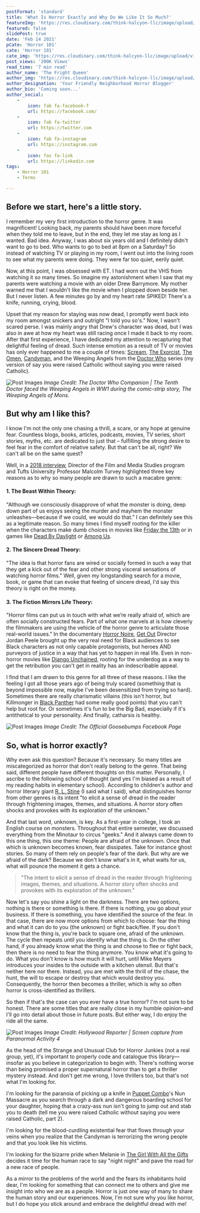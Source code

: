 ```yaml
---
postFormat: 'standard'
title: 'What Is Horror Exactly and Why Do We Like It So Much?'
featureImg: 'https://res.cloudinary.com/think-halcyon-llc/image/upload/v1672982017/The%20Fright%20Queen/Horror%20101/Scream-DBarrymore_bn8j8n.jpg'
featured: false
slidePost: true
date: 'Feb 14 2021'
pCate: 'Horror 101'
cate: 'Horror 101'
cate_img: 'https://res.cloudinary.com/think-halcyon-llc/image/upload/v1672983387/The%20Fright%20Queen/Categories/CreatureFromTheBlackLagoon_csmtpn.jpg'
post_views: '200K Views'
read_time: '7 min read'
author_name: 'The Fright Queen'
author_img: 'https://res.cloudinary.com/think-halcyon-llc/image/upload/w_1000,c_fill,ar_1:1,g_auto,r_max,bo_5px_solid_red,b_rgb:262c35/v1620600903/The%20Fright%20Queen/TFQbanner_mpnkei.png'
author_designation: 'Your Friendly Neighborhood Horror Blogger'
author_bio: 'Coming soon...'
author_social:
    -
        icon: fab fa-facebook-f
        url: https://facebook.com/
    -
        icon: fab fa-twitter
        url: https://twitter.com
    -
        icon: fab fa-instagram
        url: https://instagram.com
    - 
        icon: fas fa-link
        url: https://linkedin.com
tags: 
    - Horror 101
    - Terms

---
```


## Before we start, here's a little story.

I remember my very first introduction to the horror genre.  It was magnificent! Looking back, my parents should have been more forceful when they told me to leave, but in the end, they let me stay as long as I wanted.  Bad idea.  Anyway, I was about six years old and I definitely didn't want to go to bed.  Who wants to go to bed at 8pm on a Saturday?  So instead of watching TV or playing in my room, I went out into the living room to see what my parents were doing.  They were far too quiet, eerily quiet.

Now, at this point, I was obsessed with ET.  I had worn out the VHS from watching it so many times.  So imagine my astonishment when I saw that my parents were watching a movie with an older Drew Barrymore.  My mother warned me that I wouldn't like the movie when I plopped down beside her.  But I never listen.  A few minutes go by and my heart rate SPIKED!  There's a knife, running, crying, blood.  

Upset that my reason for staying was now dead, I promptly went back into my room amongst snickers and outright "I told you so's."  Now, I wasn't scared perse. I was mainly angry that Drew's character was dead, but I was also in awe at how my heart was still racing once I made it back to my room.  After that first experience, I have dedicated my attention to recapturing that delightful feeling of dread.  Such intense emotion as a result of TV or movies has only ever happened to me a couple of times: [Scream](https://www.imdb.com/title/tt0117571/?ref_=ttmi_tt), [The Exorcist](https://www.imdb.com/title/tt0070047/?ref_=nv_sr_srsg_0), [The Omen](https://www.imdb.com/title/tt0075005/?ref_=fn_al_tt_1), [Candyman](https://www.imdb.com/title/tt0103919/?ref_=nv_sr_srsg_3), and the Weeping Angels from the [Doctor Who](https://www.imdb.com/title/tt0436992/?ref_=ttmi_tt) series (my version of say you were raised Catholic without saying you were raised Catholic).

![Post Images](https://res.cloudinary.com/think-halcyon-llc/image/upload/v1672982408/The%20Fright%20Queen/Horror%20101/WeepingAngelComic_k4himw.jpg)
*Image Credit: The Doctor Who Companion | The Tenth Doctor faced the Weeping Angels in WW1 during the comic-strip story, The Weeping Angels of Mons.*

## But why am I like this?  

I know I'm not the only one chasing a thrill, a scare, or any hope at genuine fear. Countless blogs, books, articles, podcasts, movies, TV series, short stories, myths, etc. are dedicated to just that – fulfilling the strong desire to feel fear in the comfort of relative safety.  But that can't be all, right?  We can't all be on the same quest?

Well, in a [2018 interview](https://now.tufts.edu/articles/why-do-we-horror-movies), Director of the Film and Media Studies program and Tufts University Professor Malcolm Turvey highlighted three key reasons as to why so many people are drawn to such a macabre genre:

#### 1. The Beast Within Theory: 
"Although we consciously disapprove of what the monster is doing, deep down part of us enjoys seeing the murder and mayhem the monster unleashes—because if we could, we would do that.” I can definitely see this as a legitimate reason. So many times I find myself rooting for the killer when the characters make dumb choices in movies like [Friday the 13th](https://www.imdb.com/title/tt0080761/?ref_=nv_sr_srsg_3) or in games like [Dead By Daylight](https://store.steampowered.com/app/381210/Dead_by_Daylight/) or [Among Us](https://store.steampowered.com/app/945360/Among_Us/).

#### 2. The Sincere Dread Theory: 
"The idea is that horror fans are wired or socially formed in such a way that they get a kick out of the fear and other strong visceral sensations of watching horror films." Well, given my longstanding search for a movie, book, or game that can evoke that feeling of sincere dread, I'd say this theory is right on the money.

#### 3. The Fiction Mirrors Life Theory: 
"Horror films can put us in touch with what we’re really afraid of, which are often socially constructed fears. Part of what one marvels at is how cleverly the filmmakers are using the vehicle of the horror genre to articulate those real-world issues." In the documentary [Horror Noire](https://www.shudder.com/movies/watch/horror-noire-a-history-of-black-horror/e650978256281a67), [Get Out](https://www.imdb.com/title/tt5052448/?ref_=nv_sr_srsg_0) Director Jordan Peele brought up the very real need for Black audiences to see Black characters as not only capable protagonists, but heroes AND purveyors of justice in a way that has yet to happen in real life. Even in non-horror movies like [Django Unchained](https://www.imdb.com/title/tt1853728/?ref_=nv_sr_srsg_0), rooting for the underdog as a way to get the retribution you can't get in reality has an indescribable appeal.

I find that I am drawn to this genre for all three of these reasons.  I like the feeling I got all those years ago of being truly scared (something that is beyond impossible now, maybe I've been desensitized from trying so hard).  Sometimes there are really charismatic villains (this isn't horror, but Killmonger in [Black Panther](https://www.imdb.com/title/tt1825683/?ref_=fn_al_tt_2) had some really good points) that you can't help but root for.  Or sometimes it's fun to be the Big Bad, especially if it's antithetical to your personality.  And finally, catharsis is healthy.

![Post Images](https://res.cloudinary.com/think-halcyon-llc/image/upload/v1672981953/The%20Fright%20Queen/Horror%20101/Goosebumps-feature-e1588112809156_fb2zmx.jpg)
*Image Credit: The Official Goosebumps Facebook Page*

## So, what is horror exactly?

Why even ask this question?  Because it's necessary.  So many titles are miscategorized as horror that don't really belong to the genre.  That being said, different people have different thoughts on this matter.  Personally, I ascribe to the following school of thought (and yes I'm biased as a result of my reading habits in elementary school).  According to children's author and horror literary giant [R. L. Stine](https://www.masterclass.com/articles/what-is-horror-fiction#what-is-the-horror-genre) (I said what I said), what distinguishes horror from other genres is its intent "to elicit a sense of dread in the reader through frightening images, themes, and situations.  A horror story often shocks and provokes with its exploration of the unknown."

And that last word, unknown, is key.  As a first-year in college, I took an English course on monsters.  Throughout that entire semester, we discussed everything from the Minotaur to circus "geeks."  And it always came down to this one thing, this one theme:  People are afraid of the unknown.  Once that which is unknown becomes known, fear dissipates.  Take for instance ghost stories.  So many of them rely on people's fear of the dark.  But why are we afraid of the dark?  Because we don't know what's in it, what waits for us, what will pounce the moment it gets a chance.

>"The intent to elicit a sense of dread in the reader through frightening images, themes, and situations.  A horror story often shocks and provokes with its exploration of the unknown."

Now let's say you shine a light on the darkness.  There are two options, nothing is there or something is there.  If there is nothing, you go about your business.  If there is something, you have identified the source of the fear.  In that case, there are now more options from which to choose: fear the thing and what it can do to you (the unknown) or fight back/flee.  If you don't know that the thing is, you're back to square one, afraid of the unknown.  The cycle then repeats until you identify what the thing is.  On the other hand, if you already know what the thing is and choose to flee or fight back, then there is no need to fear the thing anymore.  You know what it's going to do.  What you don't know is how much it will hurt, until Mike Meyers introduces your insides to the outside with a kitchen utensil. But that's neither here nor there.  Instead, you are met with the thrill of the chase, the hunt, the will to escape or destroy that which would destroy you. Consequently, the horror then becomes a thriller, which is why so often horror is cross-identified as thrillers.

So then if that's the case can you ever have a true horror?  I'm not sure to be honest.  There are some titles that are really close in my humble opinion–and I'll go into detail about those in future posts.  But either way, I do enjoy the ride all the same.

![Post Images](https://res.cloudinary.com/think-halcyon-llc/image/upload/v1672982066/The%20Fright%20Queen/Horror%20101/Paranormal_4_sfn5fk.jpg)
*Image Credit: Hollywood Reporter | Screen capture from Paranormal Activity 4*

As the head of the Strange and Unusual Club for Horror Junkies (not a real group, yet), it's important to properly code and catalogue this library—insofar as you believe in categorization to begin with.  There's nothing worse than being promised a proper supernatural horror than to get a thriller mystery instead.  And don't get me wrong, I love thrillers too, but that's not what I'm looking for.

I'm looking for the paranoia of picking up a knife in [Puppet Combo](https://puppetcombo.com/)'s Nun Massacre as you search through a dark and dangerous boarding school for your daughter, hoping that a crazy-ass nun isn't going to jump out and stab you to death (tell me you were raised Catholic without saying you were raised Catholic, part 2).

I'm looking for the blood-curdling existential fear that flows through your veins when you realize that the Candyman is terrorizing the wrong people and that you look like his victims.

I'm looking for the bizarre pride when Melanie in [The Girl With All the Gifts](https://www.imdb.com/title/tt4547056/?ref_=nv_sr_srsg_0) decides it time for the human race to say "night night" and pave the road for a new race of people.

As a mirror to the problems of the world and the fears its inhabitants hold dear, I'm looking for something that can connect me to others and give me insight into who we are as a people. Horror is just one way of many to share the human story and our experiences.  Now, I'm not sure why you like horror, but I do hope you stick around and embrace the delightful dread with me!
